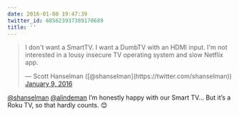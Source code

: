 ```yaml
---
date: 2016-01-08 19:47:39
twitter_id: 685623937389170689
title: ''
---
```


<blockquote class="twitter-tweet"><p lang="en" dir="ltr">I don&#39;t want a SmartTV. I want a DumbTV with an HDMI input. I&#39;m not interested in a lousy insecure TV operating system and slow Netflix app.</p>&mdash; Scott Hanselman ([@shanselman](https://twitter.com/shanselman)) <a href="https://twitter.com/shanselman/status/685612414331523072?ref_src=twsrc%5Etfw">January 9, 2016</a></blockquote>
<script async src="https://platform.twitter.com/widgets.js" charset="utf-8"></script>

[@shanselman](https://twitter.com/shanselman) [@alindeman](https://twitter.com/alindeman) I’m honestly happy with our Smart TV… But it’s a Roku TV, so that hardly counts. 😊
